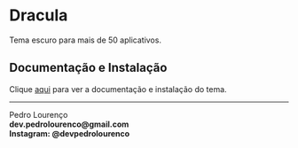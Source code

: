 # Dracula

Tema escuro para mais de 50 aplicativos.

## Documentação e Instalação

Clique [aqui](https://draculatheme.com/) para ver a documentação e instalação do tema.


<hr>
<stong>Pedro Lourenço</strong><br>
<Strong>dev.pedrolourenco@gmail.com</strong><br>
<Strong>Instagram: @devpedrolourenco</strong>
